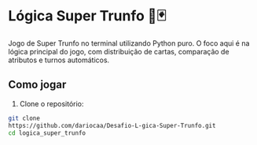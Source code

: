 # Lógica Super Trunfo 🧠🃏

Jogo de Super Trunfo no terminal utilizando Python puro. O foco aqui é na lógica principal do jogo, com distribuição de cartas, comparação de atributos e turnos automáticos.

## Como jogar

1. Clone o repositório:
```bash
git clone
https://github.com/dariocaa/Desafio-L-gica-Super-Trunfo.git
cd logica_super_trunfo
